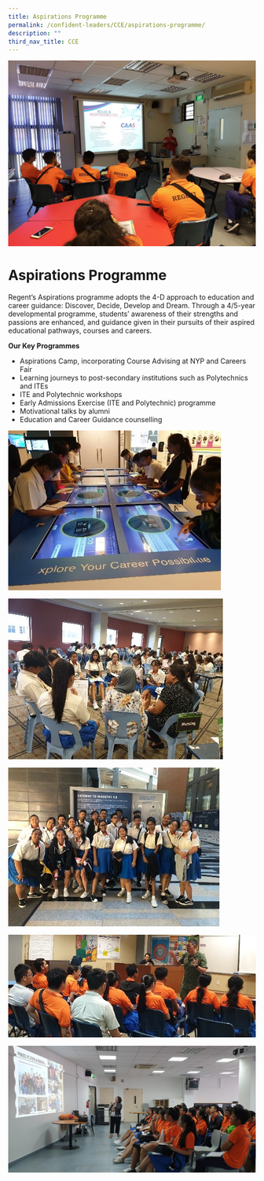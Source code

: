 ```yaml
---
title: Aspirations Programme
permalink: /confident-leaders/CCE/aspirations-programme/
description: ""
third_nav_title: CCE
---
```


![](/images/Careers-Fair-Areospace-Aviation.jpg)

Aspirations Programme
=====================

Regent’s Aspirations programme adopts the 4-D approach to education and career guidance: Discover, Decide, Develop and Dream. Through a 4/5-year developmental programme, students’ awareness of their strengths and passions are enhanced, and guidance given in their pursuits of their aspired educational pathways, courses and careers.

**Our Key Programmes**

*   Aspirations Camp, incorporating Course Advising at NYP and Careers Fair
*   Learning journeys to post-secondary institutions such as Polytechnics and ITEs
*   ITE and Polytechnic workshops
*   Early Admissions Exercise (ITE and Polytechnic) programme
*   Motivational talks by alumni
*   Education and Career Guidance counselling

![](/images/aspiration1.jpg)

![](/images/aspiration2.jpg)

![](/images/aspiration3.jpg)

![](/images/aspiration4.jpg)

![](/images/aspiration5.jpg)